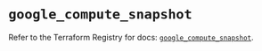# `google_compute_snapshot`

Refer to the Terraform Registry for docs: [`google_compute_snapshot`](https://registry.terraform.io/providers/hashicorp/google/5.14.0/docs/resources/compute_snapshot).
